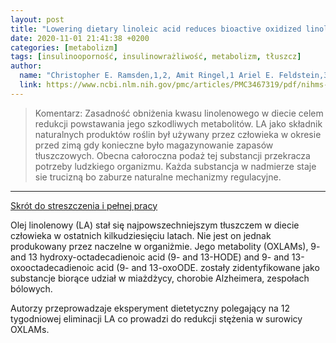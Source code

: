 ```yaml
---
layout: post
title: "Lowering dietary linoleic acid reduces bioactive oxidized linoleic acid metabolites in humans"
date: 2020-11-01 21:41:38 +0200
categories: [metabolizm]
tags: [insulinooporność, insulinowrażliwość, metabolizm, tłuszcz]
author:
  name: "Christopher E. Ramsden,1,2, Amit Ringel,1 Ariel E. Feldstein,3,4 Ameer Y. Taha,5 Beth A. MacIntosh,6 Joseph R. Hibbeln,1 Sharon F. Majchrzak-Hong,1 Keturah R. Faurot,2 Stanley I. Rapoport,5 Yewon Cheon,5 Yoon-Mi Chung,4 Michael Berk,4 and J. Douglas Mann"
  link: https://www.ncbi.nlm.nih.gov/pmc/articles/PMC3467319/pdf/nihms-404053.pdf
---
```


> Komentarz: 
> Zasadność obniżenia kwasu linolenowego w diecie celem redukcji powstawania jego szkodliwych metabolitów.
> LA jako składnik naturalnych produktów roślin był używany przez człowieka w okresie przed zimą gdy konieczne było magazynowanie zapasów tłuszczowych. 
> Obecna całoroczna podaż tej substancji przekracza potrzeby ludzkiego organizmu. Każda substancja w nadmierze staje sie trucizną bo zaburze naturalne mechanizmy regulacyjne.

<hr>

[Skrót do streszczenia i pełnej pracy](https://www.ncbi.nlm.nih.gov/pmc/articles/PMC3467319/pdf/nihms-404053.pdf)

Olej linolenowy (LA) stał się najpowszechniejszym tłuszczem w diecie człowieka w ostatnich kilkudziesięciu latach. Nie jest on jednak produkowany przez naczelne w organiżmie.
Jego metabolity (OXLAMs), 9- and 13 hydroxy-octadecadienoic acid (9- and 13-HODE) and 9- and 13-oxooctadecadienoic acid (9- and 13-oxoODE. zostały zidentyfikowane jako substancje biorące udział w miażdżycy, chorobie Alzheimera, zespołach bólowych.

Autorzy przeprowadzaje eksperyment dietetyczny polegający na 12 tygodniowej eliminacji LA co prowadzi do redukcji stężenia w surowicy OXLAMs.
